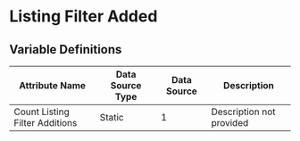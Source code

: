 # Listing Filter Added

### 

## Variable Definitions

| Attribute Name|Data Source Type|Data Source|Description|
| --- | --- | --- | --- |
|Count Listing Filter Additions|Static|1|Description not provided|



